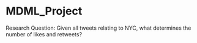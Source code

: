 # MDML_Project

Research Question: Given all tweets relating to NYC, what determines the number of likes and retweets?
